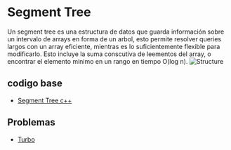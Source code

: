 # Segment Tree
Un segment tree es una estructura de datos que guarda información sobre un intervalo de arrays en forma de un arbol, esto permite resolver queries largos con un array eficiente, mientras es lo suficientemente flexible para modificarlo. Esto incluye la suma conscutiva de leementos del array, o encontrar el elemento minimo en un rango en tiempo O(log n). 
![Structure](https://user-images.githubusercontent.com/101950765/194783214-adc7df4a-f4bf-4641-9d50-0beffd9ce26c.png)

## codigo base
- [Segment Tree c++](https://github.com/dylanjitt/Algoritmica/blob/main/contenido/Estructura_de_datos/Segment_Tree/segmentTree.cpp)

## Problemas
- [Turbo](https://vjudge.net/contest/518038#problem/C)
